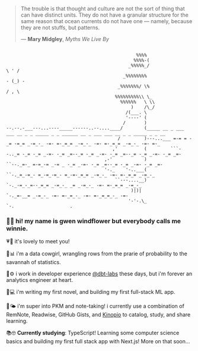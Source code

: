 > The trouble is that thought and culture are not the sort of thing that can have distinct units. 
> They do not have a granular structure for the same reason that ocean currents do not have one — namely, because they are not stuffs, but patterns.
>
> — **Mary Midgley**, _Myths We Live By_
```shell
                            
                                                 %%%%
                                                %%%%-(
                                              _%%%%%_/                        \ ' /
                                            _%%%%%%%%                        - (_) -
                                          _%%%%%%%/ \%                        / , \
                                         %%%%%%%%%\\ \_
                                           %%%%%%   \ \\
                                               )    /\_/
                                             /(___. \
                                             '----' (
                                            /       )
--.--.-___---...----_____------..--....____/        (_____ __ _ ___ ___ __ _ _ _____ _ _ ______ __ _ ___ ___ __ _ _ _____ _ _ __
                                          /         )---...___ =-= = -_= -=_= _-=_-_ -=- =-_=_= _-=_-_ -=- =-_=_= _-=_-_ -=- =-_
                                        ,'          (         ```--.._= -_= -_= _-=- -_= _=--_= -_= _-=- -_= _=--_= -_= _-=- -_= _=-
                                     ,-'            )                 ``--._=-_ =-=_-= _-= _ -_= _-=- -_= _=--_= -_= _-=- -_= _=-
                                     '-._    '-..___(                       ``-._=_-=_- =_-=_-=_- =_-=-_=_= _-=_-_ -=- =-_=_= _-=_-_ 
                                         ``---....__)                            `-._-=_-_=--_=_= _-=_-_ _= _-=_-_ -=- =-_=_= _-=_-_ 
                                               )|)|                                  `-._=-__= _-=_-_ -=- =-_=_-_ -=- =-_=_=_-_ -=- 
                                              '-'-.\_                                    `-.                     .                                                               
```
### 👋🌻 hi! my name is gwen windflower but everybody calls me winnie.

💗🤗 it's lovely to meet you!

🤠📊 i'm a data cowgirl, wrangling rows from the prarie of probability to the savannah of statistics.

🍊⚙️ i work in developer experience [@dbt-labs](https://github.com/dbt-labs) these days, but i'm forever an analytics engineer at heart.

📝💻 i'm writing my first novel, and building my first full-stack ML app.

🌱🌤️ i'm super into PKM and note-taking! i currently use a combination of RemNote, Readwise, GitHub Gists, and [Kinopio](https://kinopio.club) to catalog, study, and share learning.

📚🤓 **Currently studying**: TypeScript! Learning some computer science basics and building my first full stack app with Next.js! More on that soon...
